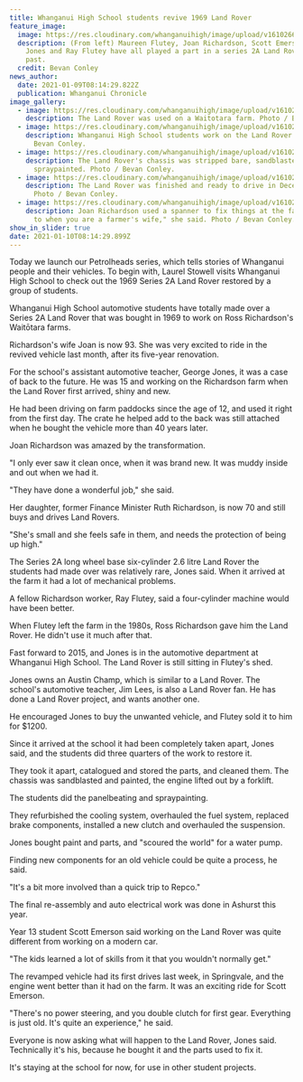 ```yaml
---
title: Whanganui High School students revive 1969 Land Rover
feature_image:
  image: https://res.cloudinary.com/whanganuihigh/image/upload/v1610266738/News/Land_Rover_1.jpg
  description: (From left) Maureen Flutey, Joan Richardson, Scott Emerson, George
    Jones and Ray Flutey have all played a part in a series 2A Land Rover's
    past.
  credit: Bevan Conley
news_author:
  date: 2021-01-09T08:14:29.822Z
  publication: Whanganui Chronicle
image_gallery:
  - image: https://res.cloudinary.com/whanganuihigh/image/upload/v1610266774/News/Land_Rover_4.jpg
    description: The Land Rover was used on a Waitotara farm. Photo / Bevan Conley.
  - image: https://res.cloudinary.com/whanganuihigh/image/upload/v1610266850/News/Land_Rover_2.jpg
    description: Whanganui High School students work on the Land Rover. Photo /
      Bevan Conley.
  - image: https://res.cloudinary.com/whanganuihigh/image/upload/v1610266809/News/Land_Rover_3.jpg
    description: The Land Rover's chassis was stripped bare, sandblasted and
      spraypainted. Photo / Bevan Conley.
  - image: https://res.cloudinary.com/whanganuihigh/image/upload/v1610266890/News/Land_Rover_6.jpg
    description: The Land Rover was finished and ready to drive in December 2020.
      Photo / Bevan Conley.
  - image: https://res.cloudinary.com/whanganuihigh/image/upload/v1610266931/News/Land_Rover_5.jpg
    description: Joan Richardson used a spanner to fix things at the farm. "You have
      to when you are a farmer's wife," she said. Photo / Bevan Conley.
show_in_slider: true
date: 2021-01-10T08:14:29.899Z
---
```

Today we launch our Petrolheads series, which tells stories of Whanganui people and their vehicles. To begin with, Laurel Stowell visits Whanganui High School to check out the 1969 Series 2A Land Rover restored by a group of students.

Whanganui High School automotive students have totally made over a Series 2A Land Rover that was bought in 1969 to work on Ross Richardson's Waitōtara farms.

Richardson's wife Joan is now 93. She was very excited to ride in the revived vehicle last month, after its five-year renovation.

For the school's assistant automotive teacher, George Jones, it was a case of back to the future. He was 15 and working on the Richardson farm when the Land Rover first arrived, shiny and new.

He had been driving on farm paddocks since the age of 12, and used it right from the first day. The crate he helped add to the back was still attached when he bought the vehicle more than 40 years later.

Joan Richardson was amazed by the transformation.

"I only ever saw it clean once, when it was brand new. It was muddy inside and out when we had it.

"They have done a wonderful job," she said.

Her daughter, former Finance Minister Ruth Richardson, is now 70 and still buys and drives Land Rovers.

"She's small and she feels safe in them, and needs the protection of being up high."

The Series 2A long wheel base six-cylinder 2.6 litre Land Rover the students had made over was relatively rare, Jones said. When it arrived at the farm it had a lot of mechanical problems.

A fellow Richardson worker, Ray Flutey, said a four-cylinder machine would have been better.

When Flutey left the farm in the 1980s, Ross Richardson gave him the Land Rover. He didn't use it much after that.

Fast forward to 2015, and Jones is in the automotive department at Whanganui High School. The Land Rover is still sitting in Flutey's shed.

Jones owns an Austin Champ, which is similar to a Land Rover. The school's automotive teacher, Jim Lees, is also a Land Rover fan. He has done a Land Rover project, and wants another one.

He encouraged Jones to buy the unwanted vehicle, and Flutey sold it to him for $1200.

Since it arrived at the school it had been completely taken apart, Jones said, and the students did three quarters of the work to restore it.

They took it apart, catalogued and stored the parts, and cleaned them. The chassis was sandblasted and painted, the engine lifted out by a forklift.

The students did the panelbeating and spraypainting.

They refurbished the cooling system, overhauled the fuel system, replaced brake components, installed a new clutch and overhauled the suspension.

Jones bought paint and parts, and "scoured the world" for a water pump.

Finding new components for an old vehicle could be quite a process, he said.

"It's a bit more involved than a quick trip to Repco."

The final re-assembly and auto electrical work was done in Ashurst this year.

Year 13 student Scott Emerson said working on the Land Rover was quite different from working on a modern car.

"The kids learned a lot of skills from it that you wouldn't normally get."

The revamped vehicle had its first drives last week, in Springvale, and the engine went better than it had on the farm. It was an exciting ride for Scott Emerson.

"There's no power steering, and you double clutch for first gear. Everything is just old. It's quite an experience," he said.

Everyone is now asking what will happen to the Land Rover, Jones said. Technically it's his, because he bought it and the parts used to fix it.

It's staying at the school for now, for use in other student projects.